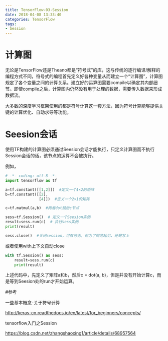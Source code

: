 ```yaml
---
title: TensorFlow-03-Session
date: 2018-04-08 13:33:40
categories: TensorFlow
tags:
- Session
---
```


# 计算图

无论是TensorFlow还是Theano都是“符号式”的库，这与传统的逐行编译/解释的编程方式不同，符号式的编程首先定义好各种变量从而建立一个“计算图”，计算图规定了各个变量之间的计算关系。建立好的运算图需要compile以确定其内部细节。即使compile之后，计算图内仍然没有用于处理的数据，需要传入数据来形成数据流。

大多数的深度学习框架使用的都是符号计算这一套方法，因为符号计算能够提供关键的计算优化、自动求导等功能。

# Seesion会话

使用TF构建的计算图必须通过Seesion会话才能执行，只定义计算图而不执行Session会话的话，该节点的运算不会被执行。

例如，

```python
# -*- coding: utf-8 -*-
import tensorflow as tf

a=tf.constant([[1,2]])  #定义一个1×2的矩阵
b=tf.constant([[2],
               [4]])  #定义一个2×1的矩阵

c=tf.matmul(a,b)  #两者dot赋给c节点

sess=tf.Session()  # 定义一个Seesion实例
result=sess.run(c)  # 执行sess实例
print(result)

sess.close()  #关闭session，可有可无，但为了规范起见，还是写上
```

或者使用with上下文自动close

```python
with tf.Session() as sess:
    result=sess.run(c)
    print(result)
```

上述代码中，先定义了矩阵a和b，然后c = dot(a, b)，但是并没有开始计算c，而是等到Seesion处的run才开始运算。

#参考

一些基本概念-关于符号计算

http://keras-cn.readthedocs.io/en/latest/for_beginners/concepts/

tensorflow入门之Session

https://blog.csdn.net/zhangshaoxing1/article/details/68957564
